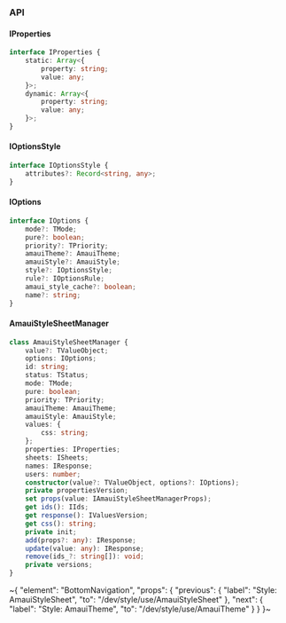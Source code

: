 

### API

#### IProperties

```ts
interface IProperties {
    static: Array<{
        property: string;
        value: any;
    }>;
    dynamic: Array<{
        property: string;
        value: any;
    }>;
}
```

#### IOptionsStyle

```ts
interface IOptionsStyle {
    attributes?: Record<string, any>;
}
```

#### IOptions

```ts
interface IOptions {
    mode?: TMode;
    pure?: boolean;
    priority?: TPriority;
    amauiTheme?: AmauiTheme;
    amauiStyle?: AmauiStyle;
    style?: IOptionsStyle;
    rule?: IOptionsRule;
    amaui_style_cache?: boolean;
    name?: string;
}
```

#### AmauiStyleSheetManager

```ts
class AmauiStyleSheetManager {
    value?: TValueObject;
    options: IOptions;
    id: string;
    status: TStatus;
    mode: TMode;
    pure: boolean;
    priority: TPriority;
    amauiTheme: AmauiTheme;
    amauiStyle: AmauiStyle;
    values: {
        css: string;
    };
    properties: IProperties;
    sheets: ISheets;
    names: IResponse;
    users: number;
    constructor(value?: TValueObject, options?: IOptions);
    private propertiesVersion;
    set props(value: IAmauiStyleSheetManagerProps);
    get ids(): IIds;
    get response(): IValuesVersion;
    get css(): string;
    private init;
    add(props?: any): IResponse;
    update(value: any): IResponse;
    remove(ids_?: string[]): void;
    private versions;
}
```


~{
  "element": "BottomNavigation",
  "props": {
    "previous": {
      "label": "Style: AmauiStyleSheet",
      "to": "/dev/style/use/AmauiStyleSheet"
    },
    "next": {
      "label": "Style: AmauiTheme",
      "to": "/dev/style/use/AmauiTheme"
    }
  }
}~